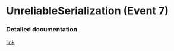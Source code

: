 # UnreliableSerialization (Event 7)

### Detailed documentation
[link](https://github.com/OptoCloud/PhotonDocs-Sensitive/blob/master/UnreliableSerialization/README.md)
